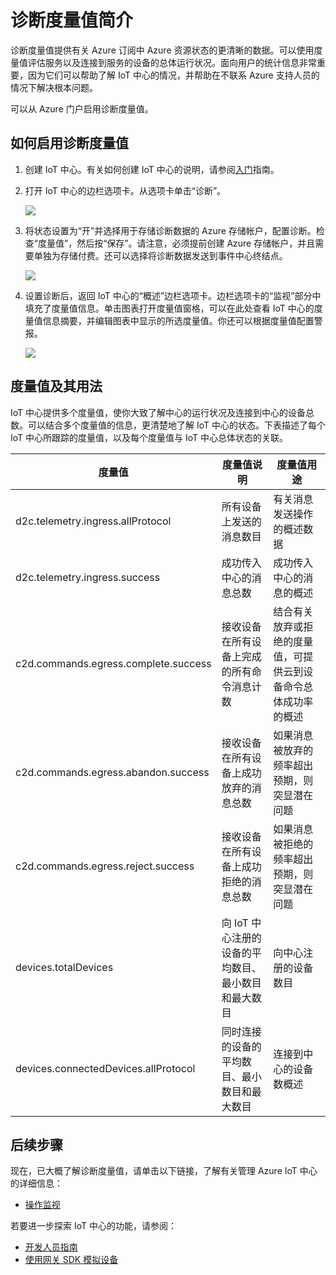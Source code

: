 <properties
 pageTitle="IoT 中心诊断度量值"
 description="概述 Azure IoT 中心度量值，使用户能够评估其资源的总体运行状况"
 services="iot-hub"
 documentationCenter=""
 authors="nberdy"
 manager="timlt"
 editor=""/>  


<tags
 ms.service="iot-hub"
 ms.devlang="na"
 ms.topic="article"
 ms.tgt_pltfrm="na"
 ms.workload="na"
 ms.date="08/11/2016"
 wacn.date="12/12/2016"
 ms.author="nberdy"/>


# 诊断度量值简介
诊断度量值提供有关 Azure 订阅中 Azure 资源状态的更清晰的数据。可以使用度量值评估服务以及连接到服务的设备的总体运行状况。面向用户的统计信息非常重要，因为它们可以帮助了解 IoT 中心的情况，并帮助在不联系 Azure 支持人员的情况下解决根本问题。

可以从 Azure 门户启用诊断度量值。

## 如何启用诊断度量值
1. 创建 IoT 中心。有关如何创建 IoT 中心的说明，请参阅[入门][lnk-get-started]指南。
2. 打开 IoT 中心的边栏选项卡。从选项卡单击“诊断”。
   
    ![][1]  

3. 将状态设置为“开”并选择用于存储诊断数据的 Azure 存储帐户，配置诊断。检查“度量值”，然后按“保存”。请注意，必须提前创建 Azure 存储帐户，并且需要单独为存储付费。还可以选择将诊断数据发送到事件中心终结点。
   
    ![][2]  

4. 设置诊断后，返回 IoT 中心的“概述”边栏选项卡。边栏选项卡的“监视”部分中填充了度量值信息。单击图表打开度量值窗格，可以在此处查看 IoT 中心的度量值信息摘要，并编辑图表中显示的所选度量值。你还可以根据度量值配置警报。
   
    ![][3]  


## 度量值及其用法
IoT 中心提供多个度量值，使你大致了解中心的运行状况及连接到中心的设备总数。可以结合多个度量值的信息，更清楚地了解 IoT 中心的状态。下表描述了每个 IoT 中心所跟踪的度量值，以及每个度量值与 IoT 中心总体状态的关联。

| 度量值 | 度量值说明 | 度量值用途 |
| --- | --- | --- |
| d2c.telemetry.ingress.allProtocol |所有设备上发送的消息数目 |有关消息发送操作的概述数据 |
| d2c.telemetry.ingress.success |成功传入中心的消息总数 |成功传入中心的消息的概述 |
| c2d.commands.egress.complete.success |接收设备在所有设备上完成的所有命令消息计数 |结合有关放弃或拒绝的度量值，可提供云到设备命令总体成功率的概述 |
| c2d.commands.egress.abandon.success |接收设备在所有设备上成功放弃的消息总数 |如果消息被放弃的频率超出预期，则突显潜在问题 |
| c2d.commands.egress.reject.success |接收设备在所有设备上成功拒绝的消息总数 |如果消息被拒绝的频率超出预期，则突显潜在问题 |
| devices.totalDevices |向 IoT 中心注册的设备的平均数目、最小数目和最大数目 |向中心注册的设备数目 |
| devices.connectedDevices.allProtocol |同时连接的设备的平均数目、最小数目和最大数目 |连接到中心的设备数概述 |

## 后续步骤
现在，已大概了解诊断度量值，请单击以下链接，了解有关管理 Azure IoT 中心的详细信息：

- [操作监视][lnk-monitor]

若要进一步探索 IoT 中心的功能，请参阅：

- [开发人员指南][lnk-devguide]
- [使用网关 SDK 模拟设备][lnk-gateway]

<!-- Links and images -->

[1]: ./media/iot-hub-metrics/enable-metrics-1.png
[2]: ./media/iot-hub-metrics/enable-metrics-2.png
[3]: ./media/iot-hub-metrics/enable-metrics-3.png

[lnk-get-started]: /documentation/articles/iot-hub-csharp-csharp-getstarted/
[lnk-operations-monitoring]: /documentation/articles/iot-hub-operations-monitoring/
[lnk-scaling]: /documentation/articles/iot-hub-scaling/
[lnk-dr]: /documentation/articles/iot-hub-ha-dr/

[lnk-monitor]: /documentation/articles/iot-hub-operations-monitoring/

[lnk-devguide]: /documentation/articles/iot-hub-devguide/
[lnk-gateway]: /documentation/articles/iot-hub-linux-gateway-sdk-simulated-device/

<!---HONumber=Mooncake_1205_2016-->